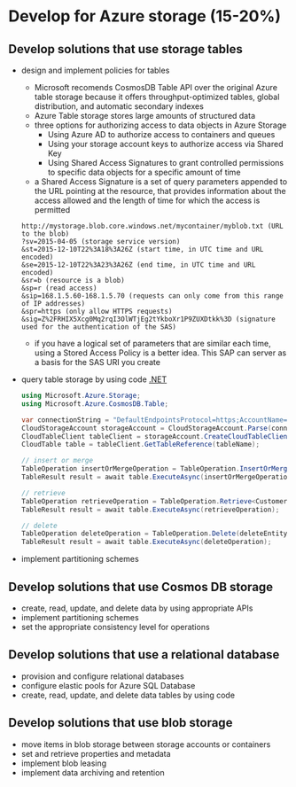 # Develop for Azure storage (15-20%)

## Develop solutions that use storage tables

* design and implement policies for tables
    - Microsoft recomends CosmosDB Table API over the original Azure table storage because it offers throughput-optimized tables, global distribution, and automatic secondary indexes
    - Azure Table storage stores large amounts of structured data
    - three options for authorizing access to data objects in Azure Storage
        - Using Azure AD to authorize access to containers and queues
        - Using your storage account keys to authorize access via Shared Key
        - Using Shared Access Signatures to grant controlled permissions to specific data objects for a specific amount of time
    - a Shared Access Signature is a set of query parameters appended to the URL pointing at the resource, that provides information about the access allowed and the length of time for which the access is permitted

    ```
    http://mystorage.blob.core.windows.net/mycontainer/myblob.txt (URL to the blob)
    ?sv=2015-04-05 (storage service version)
    &st=2015-12-10T22%3A18%3A26Z (start time, in UTC time and URL encoded)
    &se=2015-12-10T22%3A23%3A26Z (end time, in UTC time and URL encoded)
    &sr=b (resource is a blob)
    &sp=r (read access)
    &sip=168.1.5.60-168.1.5.70 (requests can only come from this range of IP addresses)
    &spr=https (only allow HTTPS requests)
    &sig=Z%2FRHIX5Xcg0Mq2rqI3OlWTjEg2tYkboXr1P9ZUXDtkk%3D (signature used for the authentication of the SAS)
    ```
    - if you have a logical set of parameters that are similar each time, using a Stored Access Policy is a better idea. This SAP can server as a basis for the SAS URI you create

* query table storage by using code [.NET](https://docs.microsoft.com/en-ca/azure/cosmos-db/tutorial-develop-table-dotnet?toc=%2Fen-us%2Fazure%2Fstorage%2Ftables%2FTOC.json&bc=%2Fen-us%2Fazure%2Fbread%2Ftoc.json)
    ```cs
    using Microsoft.Azure.Storage;
    using Microsoft.Azure.CosmosDB.Table;

    var connectionString = "DefaultEndpointsProtocol=https;AccountName=table201909;AccountKey=********;TableEndpoint=https://table201909.table.cosmos.azure.com:443/;";
    CloudStorageAccount storageAccount = CloudStorageAccount.Parse(connectionString);
    CloudTableClient tableClient = storageAccount.CreateCloudTableClient();
    CloudTable table = tableClient.GetTableReference(tableName);

    // insert or merge
    TableOperation insertOrMergeOperation = TableOperation.InsertOrMerge(entity);
    TableResult result = await table.ExecuteAsync(insertOrMergeOperation);

    // retrieve
    TableOperation retrieveOperation = TableOperation.Retrieve<CustomerEntity>(partitionKey, rowKey);
    TableResult result = await table.ExecuteAsync(retrieveOperation);

    // delete
    TableOperation deleteOperation = TableOperation.Delete(deleteEntity);
    TableResult result = await table.ExecuteAsync(deleteOperation);    
    ```
* implement partitioning schemes

## Develop solutions that use Cosmos DB storage

* create, read, update, and delete data by using appropriate APIs
* implement partitioning schemes
* set the appropriate consistency level for operations

## Develop solutions that use a relational database

* provision and configure relational databases
* configure elastic pools for Azure SQL Database
* create, read, update, and delete data tables by using code

## Develop solutions that use blob storage

* move items in blob storage between storage accounts or containers
* set and retrieve properties and metadata
* implement blob leasing
* implement data archiving and retention